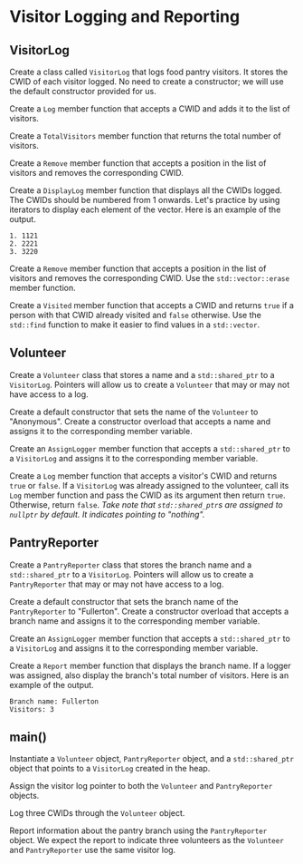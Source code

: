 # Visitor Logging and Reporting
## VisitorLog
Create a class called `VisitorLog` that logs food pantry visitors. It stores the CWID of each visitor logged. No need to create a constructor; we will use the default constructor provided for us.

Create a `Log` member function that accepts a CWID and adds it to the list of visitors.

Create a `TotalVisitors` member function that returns the total number of visitors.

Create a `Remove` member function that accepts a position in the list of visitors and removes the corresponding CWID.

Create a `DisplayLog` member function that displays all the CWIDs logged. The CWIDs should be numbered from 1 onwards. Let's practice by using iterators to display each element of the vector. Here is an example of the output.

```
1. 1121
2. 2221
3. 3220
```

Create a `Remove` member function that accepts a position in the list of visitors and removes the corresponding CWID. Use the `std::vector::erase` member function.

Create a `Visited` member function that accepts a CWID and returns `true` if a person with that CWID already visited and `false` otherwise. Use the `std::find` function to make it easier to find values in a `std::vector`. 

## Volunteer
Create a `Volunteer` class that stores a name and a `std::shared_ptr` to a `VisitorLog`. Pointers will allow us to create a `Volunteer` that may or may not have access to a log.

Create a default constructor that sets the name of the `Volunteer` to "Anonymous". Create a constructor overload that accepts a name and assigns it to the corresponding member variable.

Create an `AssignLogger` member function that accepts a `std::shared_ptr` to a `VisitorLog` and assigns it to the corresponding member variable.

Create a `Log` member function that accepts a visitor's CWID and returns `true` or `false`. If a `VisitorLog` was already assigned to the volunteer, call its `Log` member function and pass the CWID as its argument then return `true`. Otherwise, return `false`. *Take note that `std::shared_ptr`s are assigned to `nullptr` by default. It indicates pointing to "nothing".*

## PantryReporter
Create a `PantryReporter` class that stores the branch name and a `std::shared_ptr` to a `VisitorLog`. Pointers will allow us to create a `PantryReporter` that may or may not have access to a log.

Create a default constructor that sets the branch name of the `PantryReporter` to "Fullerton". Create a constructor overload that accepts a branch name and assigns it to the corresponding member variable.

Create an `AssignLogger` member function that accepts a `std::shared_ptr` to a `VisitorLog` and assigns it to the corresponding member variable.

Create a `Report` member function that displays the branch name. If a logger was assigned, also display the branch's total number of visitors. Here is an example of the output.

```
Branch name: Fullerton
Visitors: 3
```

## main()
Instantiate a `Volunteer` object, `PantryReporter` object, and a `std::shared_ptr` object that points to a `VisitorLog` created in the heap.

Assign the visitor log pointer to both the `Volunteer` and `PantryReporter` objects.

Log three CWIDs through the `Volunteer` object.

Report information about the pantry branch using the `PantryReporter` object. We expect the report to indicate three volunteers as the `Volunteer` and `PantryReporter` use the same visitor log. 